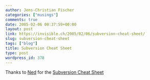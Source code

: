 ```yaml
---
author: Jens-Christian Fischer
categories: ["musings"]
comments: true
date: 2005-02-06 00:37:59+00:00
layout: post
link: https://invisible.ch/2005/02/06/subversion-cheat-sheet/
slug: subversion-cheat-sheet
tags: ["blog"]
title: Subversion Cheat Sheet
type: post
wordpress_id: 378
---
```


Thanks to [Ned][1] for the [Subversion Cheat Sheet][2]

[1]: https://www.nedbatchelder.com
[2]: https://www.nedbatchelder.com/text/quicksvn.html
